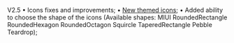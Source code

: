 V2.5
• Icons fixes and improvements;
• [New themed icons](https://github.com/immat0x1/PPL/blob/main/ThemedIconsList.md);
• Added ability to choose the shape of the icons 
(Available shapes: MIUI RoundedRectangle RoundedHexagon RoundedOctagon Squircle TaperedRectangle Pebble Teardrop); 